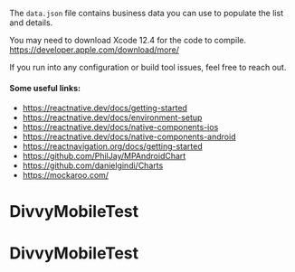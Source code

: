 The `data.json` file contains business data you can use to populate the list and details.

You may need to download Xcode 12.4 for the code to compile. https://developer.apple.com/download/more/

If you run into any configuration or build tool issues, feel free to reach out. 

#### Some useful links:
- https://reactnative.dev/docs/getting-started
- https://reactnative.dev/docs/environment-setup
- https://reactnative.dev/docs/native-components-ios
- https://reactnative.dev/docs/native-components-android
- https://reactnavigation.org/docs/getting-started
- https://github.com/PhilJay/MPAndroidChart 
- https://github.com/danielgindi/Charts
- https://mockaroo.com/ 
# DivvyMobileTest
# DivvyMobileTest
